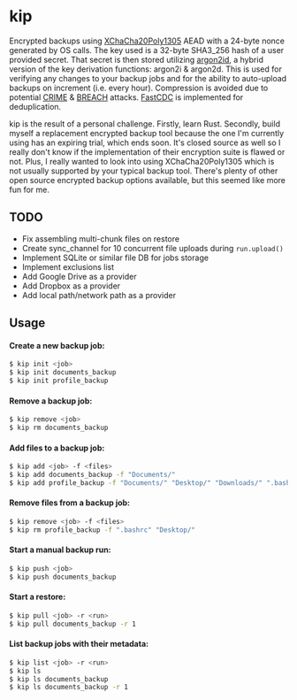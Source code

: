 # kip

Encrypted backups using [XChaCha20Poly1305](https://tools.ietf.org/html/rfc7539) AEAD with a 24-byte nonce generated by
OS calls. The key used is a 32-byte SHA3_256 hash of a user provided secret.
That secret is then stored utilizing [argon2id](https://en.wikipedia.org/wiki/Argon2), a hybrid version of the key
derivation functions: argon2i & argon2d. This is used for verifying any changes to
your backup jobs and for the ability to auto-upload backups on increment (i.e.
every hour). Compression is avoided due to potential [CRIME](https://en.wikipedia.org/wiki/CRIME) & [BREACH](https://en.wikipedia.org/wiki/BREACH) attacks. [FastCDC](https://www.usenix.org/system/files/conference/atc16/atc16-paper-xia.pdf) is implemented for deduplication.

kip is the result of a personal challenge. Firstly, learn Rust. Secondly,
build myself a replacement encrypted backup tool because the one I'm currently using has
an expiring trial, which ends soon. It's closed source as well so I 
really don't know if the implementation of their encryption suite is flawed or not.
Plus, I really wanted to look into using XChaCha20Poly1305 which is not usually
supported by your typical backup tool. There's plenty of other open source encrypted 
backup options available, but this seemed like more fun for me.

## TODO

- Fix assembling multi-chunk files on restore
- Create sync_channel for 10 concurrent file uploads during `run.upload()`
- Implement SQLite or similar file DB for jobs storage
- Implement exclusions list
- Add Google Drive as a provider
- Add Dropbox as a provider
- Add local path/network path as a provider

## Usage

#### Create a new backup job:

```bash
$ kip init <job>
$ kip init documents_backup
$ kip init profile_backup
```

#### Remove a backup job:

```bash
$ kip remove <job>
$ kip rm documents_backup
```

#### Add files to a backup job:

```bash
$ kip add <job> -f <files>
$ kip add documents_backup -f "Documents/"
$ kip add profile_backup -f "Documents/" "Desktop/" "Downloads/" ".bashrc"
```

#### Remove files from a backup job:

```bash
$ kip remove <job> -f <files>
$ kip rm profile_backup -f ".bashrc" "Desktop/"
```

#### Start a manual backup run:

```bash
$ kip push <job>
$ kip push documents_backup
```

#### Start a restore:

```bash
$ kip pull <job> -r <run>
$ kip pull documents_backup -r 1
```

#### List backup jobs with their metadata:

```bash
$ kip list <job> -r <run>
$ kip ls
$ kip ls documents_backup
$ kip ls documents_backup -r 1
```
